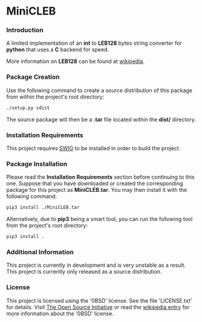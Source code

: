 # MiniCLEB

### Introduction

A limited implementation of an **int** to **LEB128** bytes string converter for **python** that uses a **C** backend for speed.

More information on **LEB128** can be found at [wikipedia](https://en.wikipedia.org/wiki/LEB128).

### Package Creation

Use the following command to create a source distribution of this package from within the project's root directory:

```bash
./setup.py sdist
```

The source package will then be a **.tar** file located within the **dist/** directory.

### Installation Requirements

This project requires [SWIG](http://swig.org/) to be installed in order to build the project.

### Package Installation

Please read the **Installation Requirements** section before continuing to this one. Suppose that you have downloaded or created the corresponding package for this project as **MiniCLEB.tar**. You may then install it with the following command:

```bash
pip3 install ./MiniCLEB.tar
```

Alternatively, due to **pip3** being a smart tool, you can run the following tool from the project's root directory:

```bash
pip3 install .
```

### Additional Information

This project is currently in development and is very unstable as a result. This project is currently only released as a source distribution.

### License

This project is licensed using the '0BSD' license. See the file 'LICENSE.txt' for details. Visit [The Open Source Initiative](https://opensource.org/licenses/0BSD) or read the [wikipedia entry](https://en.wikipedia.org/wiki/BSD_licenses#0-clause_license_(%22Zero_Clause_BSD%22)) for more information about the '0BSD' license.
